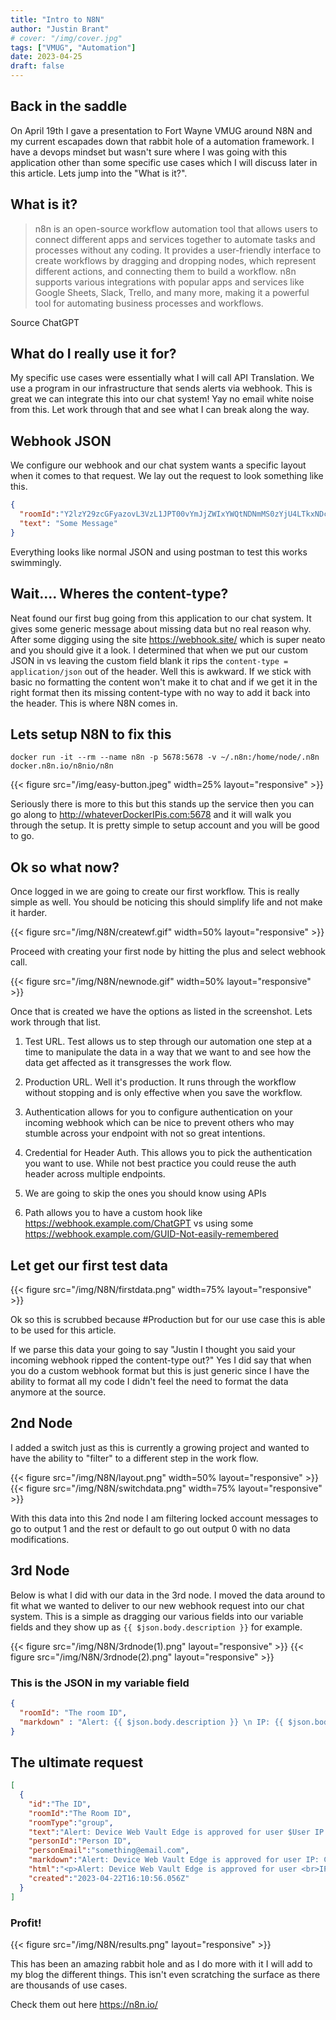 ```yaml
---
title: "Intro to N8N"
author: "Justin Brant"
# cover: "/img/cover.jpg"
tags: ["VMUG", "Automation"]
date: 2023-04-25
draft: false
---
```


## Back in the saddle

On April 19th I gave a presentation to Fort Wayne VMUG around N8N and my current escapades down that rabbit hole of a automation framework. I have a devops mindset but wasn't sure where I was going with this application other than some specific use cases which I will discuss later in this article. Lets jump into the "What is it?".  

## What is it?

>n8n is an open-source workflow automation tool that allows users to connect different apps and services together to automate tasks and processes without any coding. It provides a user-friendly interface to create workflows by dragging and dropping nodes, which represent different actions, and connecting them to build a workflow. n8n supports various integrations with popular apps and services like Google Sheets, Slack, Trello, and many more, making it a powerful tool for automating business processes and workflows.

Source ChatGPT

## What do I really use it for? 
My specific use cases were essentially what I will call API Translation. We use a program in our infrastructure that sends alerts via webhook. This is great we can integrate this into our chat system! Yay no email white noise from this. Let work through that and see what I can break along the way.

## Webhook JSON 
We configure our webhook and our chat system wants a specific layout when it comes to that request. We lay out the request to look something like this.  

``` json
{
  "roomId":"Y2lzY29zcGFyazovL3VzL1JPT00vYmJjZWIxYWQtNDNmMS0zYjU4LTkxNDctZjE0YmIwYzRkMTU0",
  "text": "Some Message"
}
```

Everything looks like normal JSON and using postman to test this works swimmingly. 

## Wait.... Wheres the content-type?
Neat found our first bug going from this application to our chat system. It gives some generic message about missing data but no real reason why. After some digging using the site https://webhook.site/ which is super neato and you should give it a look. I determined that when we put our custom JSON in vs leaving the custom field blank it rips the `content-type = application/json` out of the header. Well this is awkward. If we stick with basic no formatting the content won't make it to chat and if we get it in the right format then its missing content-type with no way to add it back into the header. This is where N8N comes in.  

## Lets setup N8N to fix this

`docker run -it --rm --name n8n -p 5678:5678 -v ~/.n8n:/home/node/.n8n docker.n8n.io/n8nio/n8n`

{{< figure src="/img/easy-button.jpeg" width=25% layout="responsive" >}}

Seriously there is more to this but this stands up the service then you can go along to http://whateverDockerIPis.com:5678 and it will walk you through the setup. It is pretty simple to setup account and you will be good to go.  

## Ok so what now?

Once logged in we are going to create our first workflow. This is really simple as well. You should be noticing this should simplify life and not make it harder.  

{{< figure src="/img/N8N/createwf.gif" width=50% layout="responsive" >}}

Proceed with creating your first node by hitting the plus and select webhook call. 

{{< figure src="/img/N8N/newnode.gif" width=50% layout="responsive" >}}

Once that is created we have the options as listed in the screenshot. Lets work through that list.  

1. Test URL. Test allows us to step through our automation one step at a time to manipulate the data in a way that we want to and see how the data get affected as it transgresses the work flow.

2. Production URL. Well it's production. It runs through the workflow without stopping and is only effective when you save the workflow.  

3. Authentication allows for you to configure authentication on your incoming webhook which can be nice to prevent others who may stumble across your endpoint with not so great intentions.  

4. Credential for Header Auth. This allows you to pick the authentication you want to use. While not best practice you could reuse the auth header across multiple endpoints.  

5. We are going to skip the ones you should know using APIs

6. Path allows you to have a custom hook like https://webhook.example.com/ChatGPT vs using some https://webhook.example.com/GUID-Not-easily-remembered

## Let get our first test data

{{< figure src="/img/N8N/firstdata.png" width=75% layout="responsive" >}}

Ok so this is scrubbed because #Production but for our use case this is able to be used for this article. 

If we parse this data your going to say "Justin I thought you said your incoming webhook ripped the content-type out?" Yes I did say that when you do a custom webhook format but this is just generic since I have the ability to format all my code I didn't feel the need to format the data anymore at the source. 

## 2nd Node

I added a switch just as this is currently a growing project and wanted to have the ability to "filter" to a different step in the work flow. 

{{< figure src="/img/N8N/layout.png" width=50% layout="responsive" >}}
{{< figure src="/img/N8N/switchdata.png" width=75% layout="responsive" >}}

With this data into this 2nd node I am filtering locked account messages to go to output 1 and the rest or default to go out output 0 with no data modifications. 

## 3rd Node

Below is what I did with our data in the 3rd node. I moved the data around to fit what we wanted to deliver to our new webhook request into our chat system. This is a simple as dragging our various fields into our variable fields and they show up as `{{ $json.body.description }}` for example. 

{{< figure src="/img/N8N/3rdnode(1).png" layout="responsive" >}}
{{< figure src="/img/N8N/3rdnode(2).png" layout="responsive" >}}

### This is the JSON in my variable field

``` json
{
  "roomId": "The room ID", 
  "markdown" : "Alert: {{ $json.body.description }} \n IP: {{ $json.body.remote_address }} \n Category: {{ $json.body.category }}"
}
```

## The ultimate request

``` json
[
  {
    "id":"The ID",
    "roomId":"The Room ID",
    "roomType":"group",
    "text":"Alert: Device Web Vault Edge is approved for user $User IP: Category: security",
    "personId":"Person ID",
    "personEmail":"something@email.com",
    "markdown":"Alert: Device Web Vault Edge is approved for user IP: Category: security",
    "html":"<p>Alert: Device Web Vault Edge is approved for user <br>IP:<br>Category: security</p>",
    "created":"2023-04-22T16:10:56.056Z"
  }
]
```

### Profit!

{{< figure src="/img/N8N/results.png" layout="responsive" >}}


This has been an amazing rabbit hole and as I do more with it I will add to my blog the different things. This isn't even scratching the surface as there are thousands of use cases. 

Check them out here https://n8n.io/